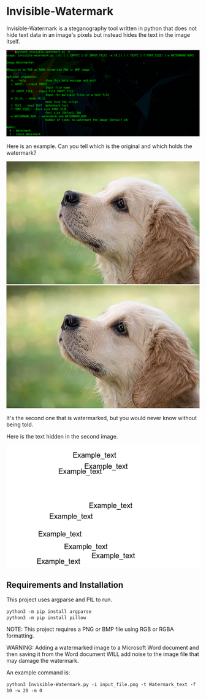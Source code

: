 # Invisible-Watermark

Invisible-Watermark is a steganography tool written in python that does not hide text data in an image's pixels but instead hides the text in the image itself.

![Help](/assets/images/Help.png)

Here is an example. Can you tell which is the original and which holds the watermark?

![Original](/assets/images/dog-original-.png) ![Watermarked](/assets/images/dog-watermarked-.png)

It's the second one that is watermarked, but you would never know without being told.

Here is the text hidden in the second image.

![template](/assets/images/template.png)


## Requirements and Installation

This project uses argparse and PIL to run.

```
python3 -m pip install argparse
python3 -m pip install pillow
```
NOTE: This project requires a PNG or BMP file using RGB or RGBA formatting.

WARNING: Adding a watermarked image to a Microsoft Word document and then saving it from the Word document WILL add noise to the image file that may damage the watermark.

An example command is:
```
python3 Invisible-Watermark.py -i input_file.png -t Watermark_text -f 10 -w 20 -m 0
```
